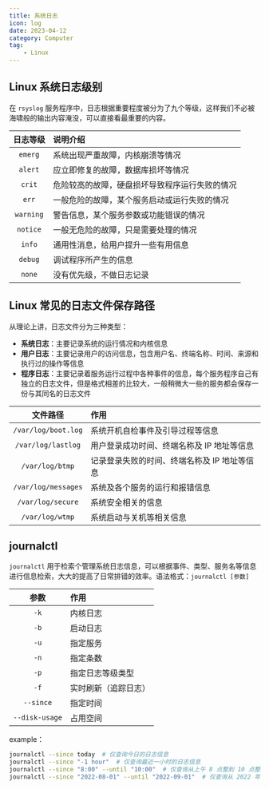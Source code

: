 ```yaml
---
title: 系统日志
icon: log
date: 2023-04-12
category: Computer
tag:
    - Linux
---
```


## Linux 系统日志级别

在 `rsyslog` 服务程序中，日志根据重要程度被分为了九个等级，这样我们不必被海啸般的输出内容淹没，可以直接看最重要的内容。

|  日志等级  |  说明介绍  |
|  :----:  |  :----  |
|  `emerg`  |  系统出现严重故障，内核崩溃等情况  |
|  `alert`  |  应立即修复的故障，数据库损坏等情况  |
|  `crit`  |  危险较高的故障，硬盘损坏导致程序运行失败的情况  |
|  `err`  |  一般危险的故障，某个服务启动或运行失败的情况  |
|  `warning`  |  警告信息，某个服务参数或功能错误的情况  |
|  `notice`  |  一般无危险的故障，只是需要处理的情况  |
|  `info`  |  通用性消息，给用户提升一些有用信息  |
|  `debug`  |  调试程序所产生的信息  |
|  `none`  |  没有优先级，不做日志记录  |

## Linux 常见的日志文件保存路径

从理论上讲，日志文件分为三种类型：

- **系统日志**：主要记录系统的运行情况和内核信息
- **用户日志**：主要记录用户的访问信息，包含用户名、终端名称、时间、来源和执行过的操作等信息
- **程序日志**：主要记录着服务运行过程中各种事件的信息，每个服务程序自己有独立的日志文件，但是格式相差的比较大，一般稍微大一些的服务都会保存一份与其同名的日志文件

|  文件路径  |  作用  |
|  :----:  |  :----  |
|  `/var/log/boot.log`  |  系统开机自检事件及引导过程等信息  |
|  `/var/log/lastlog`  |  用户登录成功时间、终端名称及 IP 地址等信息  |
|  `/var/log/btmp`  |  记录登录失败的时间、终端名称及 IP 地址等信息  |
|  `/var/log/messages`  |  系统及各个服务的运行和报错信息  |
|  `/var/log/secure`  |  系统安全相关的信息  |
|  `/var/log/wtmp`  |  系统启动与关机等相关信息  |

## journalctl

`journalctl` 用于检索个管理系统日志信息，可以根据事件、类型、服务名等信息进行信息检索，大大的提高了日常排错的效率。语法格式：`journalctl [参数]`

|  参数  |  作用  |
|  :----:  |  :----  |
|  `-k`  |  内核日志  |
|  `-b`  |  启动日志  |
|  `-u`  |  指定服务  |
|  `-n`  |  指定条数  |
|  `-p`  |  指定日志等级类型  |
|  `-f`  |  实时刷新（追踪日志）  |
|  `--since`  |  指定时间  |
|  `--disk-usage`  |  占用空间  |

example：

```bash
journalctl --since today  # 仅查询今日的日志信息
journalctl --since "-1 hour"  # 仅查询最近一小时的日志信息
journalctl --since "8:00" --until "10:00"  # 仅查询从上午 8 点整到 10 点整的日志信息
journalctl --since "2022-08-01" --until "2022-09-01"  # 仅查询从 2022 年 8 月 1 日到 2022 年 9 月 1 日的日志信息
```
